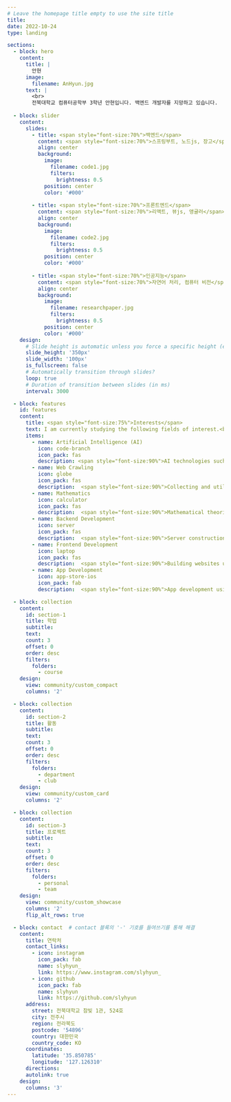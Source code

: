 ```yaml
---
# Leave the homepage title empty to use the site title
title:
date: 2022-10-24
type: landing

sections:
  - block: hero
    content:
      title: |
        안현
      image:
        filename: AnHyun.jpg
      text: |
        <br>
        전북대학교 컴퓨터공학부 3학년 안현입니다. 백엔드 개발자를 지망하고 있습니다.
  
  - block: slider
    content:
      slides:
        - title: <span style="font-size:70%">백엔드</span>
          content: <span style="font-size:70%">스프링부트, 노드js, 장고</span>
          align: center
          background:
            image:
              filename: code1.jpg
              filters:
                brightness: 0.5
            position: center
            color: '#000'
        
        - title: <span style="font-size:70%">프론트엔드</span>
          content: <span style="font-size:70%">리액트, 뷰js, 앵귤러</span>
          align: center
          background:
            image:
              filename: code2.jpg
              filters:
                brightness: 0.5
            position: center
            color: '#000'
          
        - title: <span style="font-size:70%">인공지능</span>
          content: <span style="font-size:70%">자연어 처리, 컴퓨터 비전</span>
          align: center
          background:
            image:
              filename: researchpaper.jpg
              filters:
                brightness: 0.5
            position: center
            color: '#000'
    design:
      # Slide height is automatic unless you force a specific height (e.g. '400px')
      slide_height: '350px'
      slide_width: '100px'
      is_fullscreen: false
      # Automatically transition through slides?
      loop: true
      # Duration of transition between slides (in ms)
      interval: 3000

  - block: features
    id: features
    content:
      title: <span style="font-size:75%">Interests</span>
      text: I am currently studying the following fields of interest.<br><br><br><br>
      items:
        - name: Artificial Intelligence (AI)
          icon: code-branch
          icon_pack: fas
          description: <span style="font-size:90%">AI technologies such as machine learning, computer vision, and natural language processing.</span><br><br>
        - name: Web Crawling
          icon: globe
          icon_pack: fas
          description:  <span style="font-size:90%">Collecting and utilizing large amounts of data through web crawling.</span><br><br>
        - name: Mathematics
          icon: calculator
          icon_pack: fas
          description:  <span style="font-size:90%">Mathematical theories related to AI, such as linear algebra.</span><br><br>
        - name: Backend Development 
          icon: server
          icon_pack: fas
          description:  <span style="font-size:90%">Server construction and database utilization.</span><br><br>
        - name: Frontend Development 
          icon: laptop
          icon_pack: fas
          description:  <span style="font-size:90%">Building websites using tools like React.</span><br><br>
        - name: App Development
          icon: app-store-ios
          icon_pack: fab
          description:  <span style="font-size:90%">App development using Android Studio!</span><br><br>

  - block: collection
    content:
      id: section-1
      title: 학업
      subtitle:
      text:
      count: 3
      offset: 0
      order: desc
      filters:
        folders:
          - course
    design:
      view: community/custom_compact
      columns: '2'

  - block: collection
    content:
      id: section-2
      title: 활동
      subtitle:
      text:
      count: 3
      offset: 0
      order: desc
      filters:
        folders:
          - department
          - club
    design:
      view: community/custom_card
      columns: '2'

  - block: collection
    content:
      id: section-3
      title: 프로젝트
      subtitle:
      text:
      count: 3
      offset: 0
      order: desc
      filters:
        folders:
          - personal
          - team
    design:
      view: community/custom_showcase
      columns: '2'
      flip_alt_rows: true

  - block: contact  # contact 블록의 '-' 기호를 들여쓰기를 통해 해결
    content:
      title: 연락처
      contact_links:
        - icon: instagram
          icon_pack: fab
          name: slyhyun_
          link: https://www.instagram.com/slyhyun_
        - icon: github
          icon_pack: fab
          name: slyhyun
          link: https://github.com/slyhyun
      address:
        street: 전북대학교 참빛 1관, 524호
        city: 전주시
        region: 전라북도
        postcode: '54896'
        country: 대한민국
        country_code: KO
      coordinates:
        latitude: '35.850785'
        longitude: '127.126310'
      directions: 
      autolink: true
    design:
      columns: '3'
---
```

